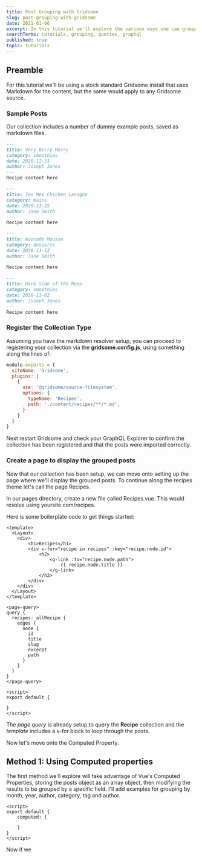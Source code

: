 ```yaml
---
title: Post Grouping with Gridsome
slug: post-grouping-with-gridsome
date: 2021-01-06
excerpt: In this tutorial we'll explore the various ways one can group posts in Gridsome, either using a Computed Properly, or at a deeper level, using GraphQl.
searchTerms: tutorials, grouping, queries, graphql
published: true
topic: tutorials
---
```

## Preamble

For this tutorial we'll be using a stock standard Gridsome install that uses Markdown for the content, but the same would apply to any Gridsome source.

### Sample Posts

Our collection includes a number of dummy example posts, saved as markdown files.

```markdown
---
title: Very Berry Merry
category: smoothies
date: 2020-12-31
author: Joseph Jones
---
Recipe content here
```

```markdown
---
title: Tex Mex Chicken Lasagna
category: mains
date: 2020-12-25
author: Jane Smith
---
Recipe content here
```

```markdown
---
title: Avocado Mousse
category: desserts
date: 2020-11-12
author: Jane Smith
---
Recipe content here
```

```markdown
---
title: Dark Side of the Moon
category: smoothies
date: 2020-11-02
author: Joseph Jones
---
Recipe content here
```

### Register the Collection Type

Assuming you have the markdown resolver setup, you can proceed to registering your collection via the **gridsome.config.js**, using something along the lines of:

```javascript
module.exports = {
  siteName: 'Gridsome',
  plugins: [
    {
      use: '@gridsome/source-filesystem',
      options: {
        typeName: 'Recipes',
        path: './content/recipes/**/*.md',
      }
    }
  ]
}
```

Next restart Gridsome and check your GraphQL Explorer to confirm the collection has been registered and that the posts were imported correctly.

### Create a page to display the grouped posts

Now that our collection has been setup, we can move onto setting up the page where we'll display the grouped posts. To continue along the recipes theme let's call the page Recipes.

In our pages directory, create a new file called Recipes.vue. This would resolve using yoursite.com/recipes. 

Here is some boilerplate code to get things started:

```vue
<template>
  <Layout>
    <div>
        <h1>Recipes</h1>
        <div v-for="recipe in recipes" :key="recipe.node.id">
            <h2>
                <g-link :to="recipe.node.path">
                    {{ recipe.node.title }}
                </g-link>
            </h2>
        </div>
    </div>
  </Layout>
</template>

<page-query>
query {
  recipes: allRecipe {
    edges {
      node {
        id
        title
        slug
        excerpt
        path
      }
    }
  }
}
</page-query>

<script>
export default {

}
</script>
```
The *page query* is already setup to query the **Recipe** collection and the *template* includes a v-for block to loop through the posts.

Now let's move onto the Computed Property. 

## Method 1: Using Computed properties

The first method we'll explore will take advantage of Vue's Computed Properties, storing the posts object as an array object, then modifying the results to be grouped by a specific field. I'll add examples for grouping by month, year, author, category, tag and author. 

```vue
<script>
export default {
    computed: {
        
    }
}
</script>
```

Now if we 